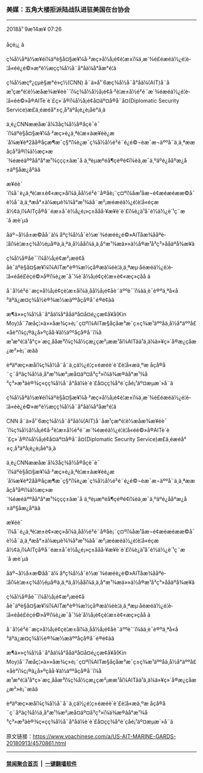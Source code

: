 ### 美媒：五角大楼拒派陆战队进驻美国在台协会
------------------------

<div class="published">
 <span class="date" title="ä¸­å½æ¶é´">
  <time datetime="2018-09-14T07:26:56+08:00">
   2018å¹´9æ14æ¥ 07:26
  </time>
 </span>
</div>
<br/>
<div class="wsw">
 <span class="dateline">
  åçé¡¿ â
 </span>
 <p>
  ç¾å½åªä½æ¥éï¼äºè§å¤§æ¥¼å·²æç»å½å¡é¢è¦æ±ï¼ä¸æ´¾é£éæéä½¿é¦è­¦å«éè¿é©»æ°è½æçç¾å½å¨å°åä¼å°åæ°é¦ã
 </p>
 <p>
  ç¾å½æçº¿çµè§æ°é»ç½(CNN) å¨ä»å¹´6æç¾å½å¨å°åä¼(AIT)å¨åæ¹çæ°é¦è½æåæ¾æ¥éè¯´ï¼ç¾å½å½å¡é¢å·²è¦æ±å½é²é¨æ´¾éæéä½¿é¦è­¦å«éé©»å®AITè´è´£ç»´å®ï¼å½å¡é¢å¤äº¤å®å¨å¤(Diplomatic Security Service)æ­£ä¸éæéå°±ç¸å³äºå¡è¿è¡åè°ä¸­ã
 </p>
 <p>
  ä¸è¿CNNææåæ´å¼3åç¾å½å®åçè¯è¯´ï¼äºè§å¤§æ¥¼å·²æç»è¿ä¸ªè¦æ±ãæ¥éè¿æ´å¼æ¥èª2åå®åçæ¶æ¯ç§°ï¼è¿æ¯ç¾å½å½é²é¨é¿é©¬èæ¯æ¬äººå¨ä¸ä¸ªææåçå³å®ï¼ä½æç»æ´¾éæéäººåå°å°æ¹¾ççç±âæ¯å ä¸ºèµæºéå¶çé®é¢ï¼èä¸æ¯ä¸ºäºé¿ååºæ¿å±äº§åæ¿åºãâ
 </p>
 <p>
  æ¥éè¯´ï¼å¨è¿ä¸ªè¦æ±è¢«æç»åï¼ä¸åå½é²é¨å®åè¡¨ç¤ºï¼åæ¹åæ¬é¢æéæéææ©å¯è½å¨ä¸ä¸ªæå°±ä¼æµè¾¾å°æ¹¾ãå¨æ²¡æéæéä½¿é¦è­¦å«éçæå½¢ä¸ï¼AITçå®å¨éæ±å¯è½å¿é¡»ç±ååå·¥æ¥è´è´£ï¼è¿ä¹å¯è½ä½¿è´¹ç¨æ´å æè´µã
 </p>
 <p>
  åäº¬å½å±æ©åå¨ä¼ åºç¾å½å¯è½æ´¾éæéè¿é©»AITåæ¾ååºè­¦åï¼è¦æ±ç¾å½éµå®ä¸ä¸ªä¸­å½ååï¼ä¸ä¸å°æ¹¾æä»»ä½å®æ¹å³ç³»ååäºå¾æ¥ã
 </p>
 <p>
  ç¾å½å®åè¯´ï¼å½å¡é¢æ²¡æé¢ååè¯äºè§å¤§æ¥¼ï¼AITæ°è®¾æ½çå®æä¼éè¦ä¸ä¸ªæµ·åéæéä½¿é¦è­¦å«éåé£éçé©»å®ï¼è¿æ¯å¯¼è´å½å¡é¢çè¦æ±è¢«æç»çåå ã
 </p>
 <p>
  å¨å½é²é¨æç»å½å¡é¢çè¦æ±åï¼ä¸åå½å¡é¢åè¨äººè¯´ï¼âä¸è¯è®ºä¸ªå«å³äºä¿æ¤ç¾å½è®¾æ½æäººåçå®å¨é®é¢ãâ
 </p>
 <p>
  æ¶ä»»ç¾å½å¨å°åä¼å°ååäºå¤å¤é¿çæ¢å¥å(Kin Moy)å¨7æåç¦»ä»»åæ¾ç»è¡¨ç¤ºï¼AITæ§åçåæ³æ¯ç±ç¾æ¹äººåä¸å½å°äººå£«åè°ï¼ç¡®ä¿å»ºç­åå·¥ä½äººåçå®å¨ï¼åæ¹æ°é¦ä¹å°ç»´æç¸ååæ³ï¼ç¾å½çæ¿ç­æ²¡ææ¹åï¼AITâä¹ä¸ä¼ä»¥ç»´å®æ¿ç­åæ¿æ²»è¡¨æãâ
 </p>
 <p>
  èªäºæç»æåï¼ç¾å½å¨å¨ä¸çä½¿é¦ç±éæéè´è´£è­¦å«æä¸ºæ åçå®å¨ç¨åºãç¾å½ä¸å°æ¹¾æ²¡æå¤äº¤å³ç³»ï¼ä¾æ®ãå°æ¹¾å³ç³»æ³ãè®¾ç«çç¾å½å¨å°åä¼è´è´£å¤çç¾å°é´çåé¡¹äº¤æµæ´»å¨ã
 </p>
 <p>
  ç¾å½åªä½æ¥éï¼äºè§å¤§æ¥¼å·²æç»å½å¡é¢è¦æ±ï¼ä¸æ´¾é£éæéä½¿é¦è­¦å«éè¿é©»æ°è½æçç¾å½å¨å°åä¼å°åæ°é¦ã
 </p>
 <p>
  CNN å¨ä»å¹´6æç¾å½å¨å°åä¼(AIT)å¨åæ¹çæ°é¦è½æåæ¾æ¥éè¯´ï¼ç¾å½å½å¡é¢å·²è¦æ±å½é²é¨æ´¾éæéä½¿é¦è­¦å«éé©»å®AITè´è´£ç»´å®ï¼å½å¡é¢å¤äº¤å®å¨å¤(Diplomatic Security Service)æ­£ä¸éæéå°±ç¸å³äºå¡è¿è¡åè°ä¸­ã
 </p>
 <p>
  ä¸è¿CNNææåæ´å¼3åç¾å½å®åçè¯è¯´ï¼äºè§å¤§æ¥¼å·²æç»è¿ä¸ªè¦æ±ãæ¥éè¿æ´å¼æ¥èª2åå®åçæ¶æ¯ç§°ï¼è¿æ¯ç¾å½å½é²é¨é¿é©¬èæ¯æ¬äººå¨ä¸ä¸ªææåçå³å®ï¼ä½æç»æ´¾éæéäººåå°å°æ¹¾ççç±âæ¯å ä¸ºèµæºéå¶çé®é¢ï¼èä¸æ¯ä¸ºäºé¿ååºæ¿å±äº§åæ¿åºãâ
 </p>
 <p>
  æ¥éè¯´ï¼å¨è¿ä¸ªè¦æ±è¢«æç»åï¼ä¸åå½é²é¨å®åè¡¨ç¤ºï¼åæ¹åæ¬é¢æéæéææ©å¯è½å¨ä¸ä¸ªæå°±ä¼æµè¾¾å°æ¹¾ãå¨æ²¡æéæéä½¿é¦è­¦å«éçæå½¢ä¸ï¼AITçå®å¨éæ±å¯è½å¿é¡»ç±ååå·¥æ¥è´è´£ï¼è¿ä¹å¯è½ä½¿è´¹ç¨æ´å æè´µã
 </p>
 <p>
  åäº¬å½å±æ©åå¨ä¼ åºç¾å½å¯è½æ´¾éæéè¿é©»AITåæ¾ååºè­¦åï¼è¦æ±ç¾å½éµå®ä¸ä¸ªä¸­å½ååï¼ä¸ä¸å°æ¹¾æä»»ä½å®æ¹å³ç³»ååäºå¾æ¥ã
 </p>
 <p>
  ç¾å½å®åè¯´ï¼å½å¡é¢æ²¡æé¢ååè¯äºè§å¤§æ¥¼ï¼AITæ°è®¾æ½çå®æä¼éè¦ä¸ä¸ªæµ·åéæéä½¿é¦è­¦å«éåé£éçé©»å®ï¼è¿æ¯å¯¼è´å½å¡é¢çè¦æ±è¢«æç»çåå ã
 </p>
 <p>
  å¨å½é²é¨æç»å½å¡é¢çè¦æ±åï¼ä¸åå½å¡é¢åè¨äººè¯´ï¼âä¸è¯è®ºä¸ªå«å³äºä¿æ¤ç¾å½è®¾æ½æäººåçå®å¨é®é¢ãâ
 </p>
 <p>
  æ¶ä»»ç¾å½å¨å°åä¼å°ååäºå¤å¤é¿çæ¢å¥å(Kin Moy)å¨7æåç¦»ä»»åæ¾ç»è¡¨ç¤ºï¼AITæ§åçåæ³æ¯ç±ç¾æ¹äººåä¸å½å°äººå£«åè°ï¼ç¡®ä¿å»ºç­åå·¥ä½äººåçå®å¨ï¼åæ¹æ°é¦ä¹å°ç»´æç¸ååæ³ï¼ç¾å½çæ¿ç­æ²¡ææ¹åï¼AITâä¹ä¸ä¼ä»¥ç»´å®æ¿ç­åæ¿æ²»è¡¨æãâ
 </p>
 <p>
  èªäºæç»æåï¼ç¾å½å¨å¨ä¸çä½¿é¦ç±éæéè´è´£è­¦å«æä¸ºæ åçå®å¨ç¨åºãç¾å½ä¸å°æ¹¾æ²¡æå¤äº¤å³ç³»ï¼ä¾æ®ãå°æ¹¾å³ç³»æ³ãè®¾ç«çç¾å½å¨å°åä¼è´è´£å¤çç¾å°é´çåé¡¹äº¤æµæ´»å¨ã
 </p>
</div>

原文链接：https://www.voachinese.com/a/US-AIT-MARINE-GARDS-20180913/4570861.html


------------------------
#### [禁闻聚合首页](https://github.com/gfw-breaker/banned-news/blob/master/README.md) &nbsp;|&nbsp;  [一键翻墙软件](https://github.com/gfw-breaker/nogfw/blob/master/README.md)